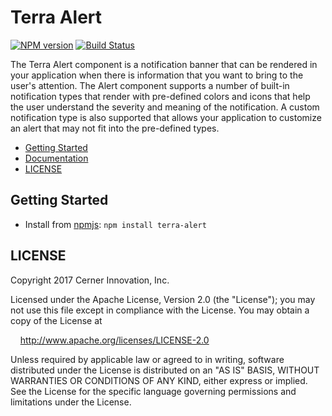 # Terra Alert


[![NPM version](https://badgen.net/npm/v/terra-alert)](https://www.npmjs.org/package/terra-alert)
[![Build Status](https://badgen.net/travis/cerner/terra-core)](https://travis-ci.org/cerner/terra-core)

The Terra Alert component is a notification banner that can be rendered in your application when there is information that you want to bring to the user's attention. The Alert component supports a number of built-in notification types that render with pre-defined colors and icons that help the user understand the severity and meaning of the notification. A custom notification type is also supported that allows your application to customize an alert that may not fit into the pre-defined types.

- [Getting Started](#getting-started)
- [Documentation](https://github.com/cerner/terra-core/tree/master/packages/terra-alert/docs)
- [LICENSE](#license)

## Getting Started

- Install from [npmjs](https://www.npmjs.com): `npm install terra-alert`

## LICENSE

Copyright 2017 Cerner Innovation, Inc.

Licensed under the Apache License, Version 2.0 (the "License"); you may not use this file except in compliance with the License. You may obtain a copy of the License at

&nbsp;&nbsp;&nbsp;&nbsp;http://www.apache.org/licenses/LICENSE-2.0

Unless required by applicable law or agreed to in writing, software distributed under the License is distributed on an "AS IS" BASIS, WITHOUT WARRANTIES OR CONDITIONS OF ANY KIND, either express or implied. See the License for the specific language governing permissions and limitations under the License.
